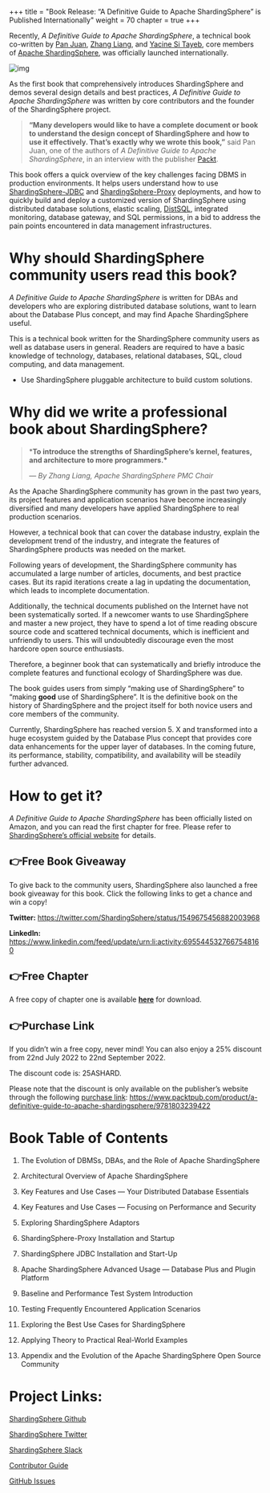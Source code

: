 +++
title = "Book Release: “A Definitive Guide to Apache ShardingSphere” is Published Internationally"
weight = 70
chapter = true 
+++

Recently, *A Definitive Guide to Apache ShardingSphere*, a technical book co-written by [Pan Juan](https://authors.packtpub.com/interview-with-trista-pan/), [Zhang Liang](https://authors.packtpub.com/interview-with-liang-jhang/), and [Yacine Si Tayeb](https://authors.packtpub.com/interview-with-yacine-si-tayeb/), core members of [Apache ShardingSphere](https://shardingsphere.apache.org/), was officially launched internationally.

![img](https://shardingsphere.apache.org/blog/img/2022_08_02_Book_Release_“A_Definitive_Guide_to_Apache_ShardingSphere”_is_Published_Internationally1.png)

As the first book that comprehensively introduces ShardingSphere and demos several design details and best practices, *A Definitive Guide to Apache ShardingSphere* was written by core contributors and the founder of the ShardingSphere project.

> **“Many developers would like to have a complete document or book to understand the design concept of ShardingSphere and how to use it effectively. That’s exactly why we wrote this book,”** said Pan Juan, one of the authors of *A Definitive Guide to Apache ShardingSphere*, in an interview with the publisher [Packt](https://www.packtpub.com/product/a-definitive-guide-to-apache-shardingsphere/9781803239422?_ga=2.37937258.852749829.1658727294-774469931.1657074273).

This book offers a quick overview of the key challenges facing DBMS in production environments. It helps users understand how to use [ShardingSphere-JDBC](https://shardingsphere.apache.org/document/current/en/overview/#shardingsphere-jdbc) and [ShardingSphere-Proxy](https://shardingsphere.apache.org/document/current/en/quick-start/shardingsphere-proxy-quick-start/) deployments, and how to quickly build and deploy a customized version of ShardingSphere using distributed database solutions, elastic scaling, [DistSQL](https://shardingsphere.apache.org/document/5.1.0/en/concepts/distsql/), integrated monitoring, database gateway, and SQL permissions, in a bid to address the pain points encountered in data management infrastructures.

# Why should ShardingSphere community users read this book?

*A Definitive Guide to Apache ShardingSphere* is written for DBAs and developers who are exploring distributed database solutions, want to learn about the Database Plus concept, and may find Apache ShardingSphere useful.

This is a technical book written for the ShardingSphere community users as well as database users in general. Readers are required to have a basic knowledge of technology, databases, relational databases, SQL, cloud computing, and data management.

- Use ShardingSphere pluggable architecture to build custom solutions.

# Why did we write a professional book about ShardingSphere?

> ***To introduce the strengths of ShardingSphere’s kernel, features, and architecture to more programmers.\***
>
> *— By Zhang Liang, Apache ShardingSphere PMC Chair*

As the Apache ShardingSphere community has grown in the past two years, its project features and application scenarios have become increasingly diversified and many developers have applied ShardingSphere to real production scenarios.

However, a technical book that can cover the database industry, explain the development trend of the industry, and integrate the features of ShardingSphere products was needed on the market.

Following years of development, the ShardingSphere community has accumulated a large number of articles, documents, and best practice cases. But its rapid iterations create a lag in updating the documentation, which leads to incomplete documentation.

Additionally, the technical documents published on the Internet have not been systematically sorted. If a newcomer wants to use ShardingSphere and master a new project, they have to spend a lot of time reading obscure source code and scattered technical documents, which is inefficient and unfriendly to users. This will undoubtedly discourage even the most hardcore open source enthusiasts.

Therefore, a beginner book that can systematically and briefly introduce the complete features and functional ecology of ShardingSphere was due.

The book guides users from simply “making use of ShardingSphere” to “making **good** use of ShardingSphere”. It is the definitive book on the history of ShardingSphere and the project itself for both novice users and core members of the community.

Currently, ShardingSphere has reached version 5. X and transformed into a huge ecosystem guided by the Database Plus concept that provides core data enhancements for the upper layer of databases. In the coming future, its performance, stability, compatibility, and availability will be steadily further advanced.

# How to get it?

*A Definitive Guide to Apache ShardingSphere* has been officially listed on Amazon, and you can read the first chapter for free. Please refer to [ShardingSphere’s official website](https://shardingsphere.apache.org/learning.html) for details.

## 👉Free Book Giveaway

To give back to the community users, ShardingSphere also launched a free book giveaway for this book. Click the following links to get a chance and win a copy!

**Twitter:** https://twitter.com/ShardingSphere/status/1549675456882003968

**LinkedIn:** https://www.linkedin.com/feed/update/urn:li:activity:6955445327667548160

## **👉Free Chapter**

A free copy of chapter one is available [**here**](https://www.amazon.com/Definitive-Guide-Apache-ShardingSphere-multi-model-dp-1803239425/dp/1803239425/ref=mt_other?_encoding=UTF8&me=&qid=1655188637&asin=1803239425&revisionId=&format=4&depth=1) for download.

## 👉Purchase Link

If you didn’t win a free copy, never mind! You can also enjoy a 25% discount from 22nd July 2022 to 22nd September 2022.

The discount code is: 25ASHARD.

Please note that the discount is only available on the publisher’s website through the following [purchase link](https://www.packtpub.com/product/a-definitive-guide-to-apache-shardingsphere/9781803239422): https://www.packtpub.com/product/a-definitive-guide-to-apache-shardingsphere/9781803239422

# Book Table of Contents

1. The Evolution of DBMSs, DBAs, and the Role of Apache ShardingSphere

2. Architectural Overview of Apache ShardingSphere

3. Key Features and Use Cases — Your Distributed Database Essentials

4. Key Features and Use Cases — Focusing on Performance and Security

5. Exploring ShardingSphere Adaptors

6. ShardingSphere-Proxy Installation and Startup

7. ShardingSphere JDBC Installation and Start-Up

8. Apache ShardingSphere Advanced Usage — Database Plus and Plugin Platform

9. Baseline and Performance Test System Introduction

10. Testing Frequently Encountered Application Scenarios

11. Exploring the Best Use Cases for ShardingSphere

12. Applying Theory to Practical Real-World Examples

13. Appendix and the Evolution of the Apache ShardingSphere Open Source Community

# Project Links:

[ShardingSphere Github](https://github.com/apache/shardingsphere/issues?page=1&q=is%3Aopen+is%3Aissue+label%3A"project%3A+OpenForce+2022")

[ShardingSphere Twitter](https://twitter.com/ShardingSphere)

[ShardingSphere Slack](https://join.slack.com/t/apacheshardingsphere/shared_invite/zt-sbdde7ie-SjDqo9~I4rYcR18bq0SYTg)

[Contributor Guide](https://shardingsphere.apache.org/community/cn/contribute/)

[GitHub Issues](https://github.com/apache/shardingsphere/issues)
